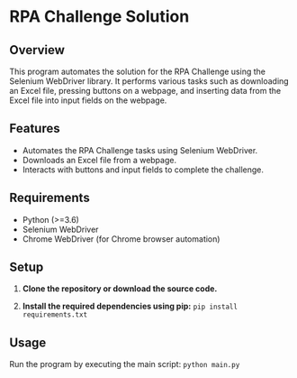 # RPA Challenge Solution

## Overview

This program automates the solution for the RPA Challenge using the Selenium WebDriver library. It performs various tasks such as downloading an Excel file, pressing buttons on a webpage, and inserting data from the Excel file into input fields on the webpage.

## Features

- Automates the RPA Challenge tasks using Selenium WebDriver.
- Downloads an Excel file from a webpage.
- Interacts with buttons and input fields to complete the challenge.

## Requirements

- Python (>=3.6)
- Selenium WebDriver
- Chrome WebDriver (for Chrome browser automation)

## Setup

1. **Clone the repository or download the source code.**

2. **Install the required dependencies using pip:** ```pip install requirements.txt```

## Usage

Run the program by executing the main script: ```python main.py```
